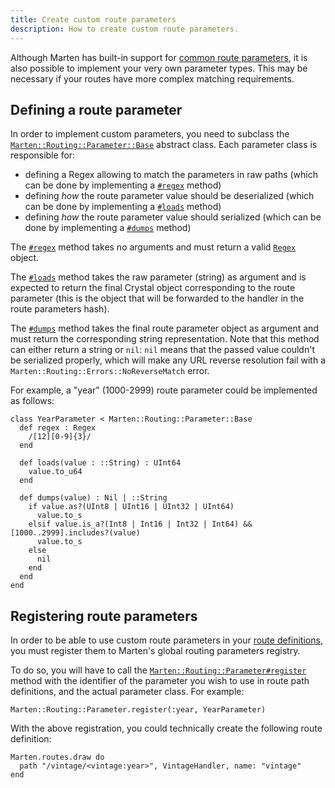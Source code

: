 ```yaml
---
title: Create custom route parameters
description: How to create custom route parameters.
---
```


Although Marten has built-in support for [common route parameters](../routing.md#specifying-route-parameters), it is also possible to implement your very own parameter types. This may be necessary if your routes have more complex matching requirements.

## Defining a route parameter

In order to implement custom parameters, you need to subclass the [`Marten::Routing::Parameter::Base`](pathname:///api/dev/Marten/Routing/Parameter/Base.html) abstract class. Each parameter class is responsible for:

* defining a Regex allowing to match the parameters in raw paths (which can be done by implementing a [`#regex`](pathname:///api/dev/Marten/Routing/Parameter/Base.html#regex%3ARegex-instance-method) method)
* defining _how_ the route parameter value should be deserialized (which can be done by implementing a [`#loads`](pathname:///api/dev/Marten/Routing/Parameter/Base.html#loads(value%3A%3A%3AString)-instance-method) method)
* defining _how_ the route parameter value should serialized (which can be done by implementing a [`#dumps`](pathname:///api/dev/Marten/Routing/Parameter/Base.html#dumps(value)%3A%3A%3AString%3F-instance-method) method)

The [`#regex`](pathname:///api/dev/Marten/Routing/Parameter/Base.html#regex%3ARegex-instance-method) method takes no arguments and must return a valid [`Regex`](https://crystal-lang.org/api/Regex.html) object.

The [`#loads`](pathname:///api/dev/Marten/Routing/Parameter/Base.html#loads(value%3A%3A%3AString)-instance-method) method takes the raw parameter (string) as argument and is expected to return the final Crystal object corresponding to the route parameter (this is the object that will be forwarded to the handler in the route parameters hash).

The [`#dumps`](pathname:///api/dev/Marten/Routing/Parameter/Base.html#dumps(value)%3A%3A%3AString%3F-instance-method) method takes the final route parameter object as argument and must return the corresponding string representation. Note that this method can either return a string or `nil`: `nil` means that the passed value couldn't be serialized properly, which will make any URL reverse resolution fail with a `Marten::Routing::Errors::NoReverseMatch` error.

For example, a "year" (1000-2999) route parameter could be implemented as follows:

```crystal
class YearParameter < Marten::Routing::Parameter::Base
  def regex : Regex
    /[12][0-9]{3}/
  end

  def loads(value : ::String) : UInt64
    value.to_u64
  end

  def dumps(value) : Nil | ::String
    if value.as?(UInt8 | UInt16 | UInt32 | UInt64)
      value.to_s
    elsif value.is_a?(Int8 | Int16 | Int32 | Int64) && [1000..2999].includes?(value)
      value.to_s
    else
      nil
    end
  end
end
```

## Registering route parameters

In order to be able to use custom route parameters in your [route definitions](../routing.md#specifying-route-parameters), you must register them to Marten's global routing parameters registry.

To do so, you will have to call the [`Marten::Routing::Parameter#register`](pathname:///api/dev/Marten/Routing/Parameter.html#register(id%3A%3A%3AString|Symbol%2Cparameter_klass%3ABase.class)-class-method) method with the identifier of the parameter you wish to use in route path definitions, and the actual parameter class. For example:

```crystal
Marten::Routing::Parameter.register(:year, YearParameter)
```

With the above registration, you could technically create the following route definition:

```crystal
Marten.routes.draw do
  path "/vintage/<vintage:year>", VintageHandler, name: "vintage"
end
```

